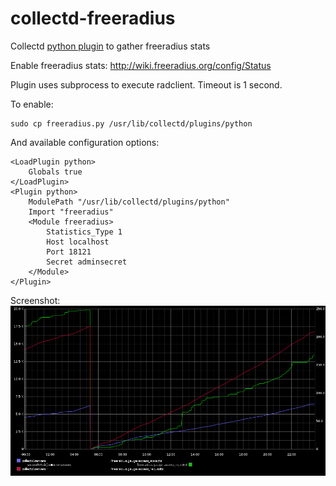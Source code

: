 # collectd-freeradius
Collectd [python plugin](https://collectd.org/wiki/index.php/Plugin:Python) to gather freeradius stats


Enable freeradius stats: http://wiki.freeradius.org/config/Status

Plugin uses subprocess to execute radclient. Timeout is 1 second.


To enable:
```
sudo cp freeradius.py /usr/lib/collectd/plugins/python
```

And available configuration options:

```
<LoadPlugin python>
    Globals true
</LoadPlugin>
<Plugin python>
    ModulePath "/usr/lib/collectd/plugins/python"
    Import "freeradius"
    <Module freeradius>
        Statistics_Type 1
        Host localhost
        Port 18121
        Secret adminsecret
    </Module>
</Plugin>
```

Screenshot:
![](screenshot.png "Screenshot")
